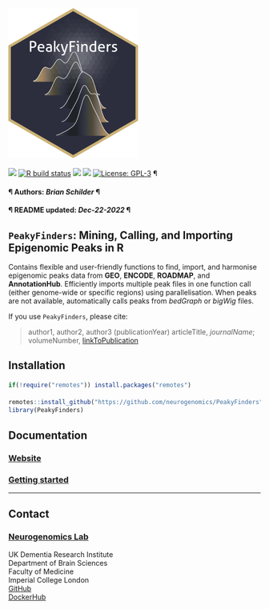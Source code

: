 <img src='https://github.com/neurogenomics/PeakyFinders/raw/master/inst/hex/hex.png' height='300'><br><br>
[![](https://img.shields.io/badge/devel%20version-0.99.3-black.svg)](https://github.com/neurogenomics/PeakyFinders)
[![R build
status](https://github.com/neurogenomics/PeakyFinders/workflows/rworkflows/badge.svg)](https://github.com/neurogenomics/PeakyFinders/actions)
[![](https://img.shields.io/github/last-commit/neurogenomics/PeakyFinders.svg)](https://github.com/neurogenomics/PeakyFinders/commits/master)
[![](https://app.codecov.io/gh/neurogenomics/PeakyFinders/branch/master/graph/badge.svg)](https://app.codecov.io/gh/neurogenomics/PeakyFinders)
[![License:
GPL-3](https://img.shields.io/badge/license-GPL--3-blue.svg)](https://cran.r-project.org/web/licenses/GPL-3)
¶ <h4> ¶ Authors: <i>Brian Schilder</i> ¶ </h4>
<h4> ¶ README updated: <i>Dec-22-2022</i> ¶ </h4>

<!-- To modify Package/Title/Description/Authors fields, edit the DESCRIPTION file -->

## `PeakyFinders`: Mining, Calling, and Importing Epigenomic Peaks in R

Contains flexible and user-friendly functions to find, import, and
harmonise epigenomic peaks data from **GEO**, **ENCODE**, **ROADMAP**,
and **AnnotationHub**. Efficiently imports multiple peak files in one
function call (either genome-wide or specific regions) using
parallelisation. When peaks are not available, automatically calls peaks
from *bedGraph* or *bigWig* files.

If you use `PeakyFinders`, please cite:

> author1, author2, author3 (publicationYear) articleTitle,
> *journalName*; volumeNumber, [linkToPublication](linkToPublication)

## Installation

``` r
if(!require("remotes")) install.packages("remotes")

remotes::install_github("https://github.com/neurogenomics/PeakyFinders")
library(PeakyFinders)
```

## Documentation

### [Website](https://neurogenomics.github.io/PeakyFinders)

### [Getting started](https://neurogenomics.github.io/PeakyFinders/articles/PeakyFinders)

<hr>

## Contact

### [Neurogenomics Lab](https://www.neurogenomics.co.uk/)

UK Dementia Research Institute  
Department of Brain Sciences  
Faculty of Medicine  
Imperial College London  
[GitHub](https://github.com/neurogenomics)  
[DockerHub](https://hub.docker.com/orgs/neurogenomicslab)

<br>

